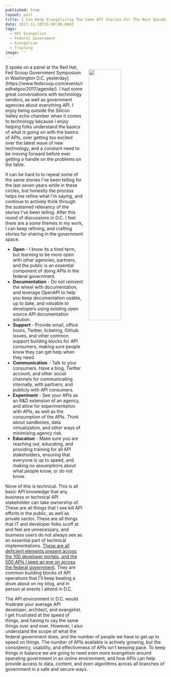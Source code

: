 ```yaml
---
published: true
layout: post
title: I Can Keep Evangelizing The Same API Stories For The Next Decade In Government
date: 2017-11-10T15:00:00.000Z
tags:
  - API Evangelist
  - Federal Government
  - Evangelism
  - Training
image: ''
---
```

<p><img src="http://kinlane-productions2.s3.amazonaws.com/algorotoscope/builder/filtered/34_33_700_500_0_max_0_1_1.jpg" align="right" width="45%" style="padding: 15px;" /></p>[I spoke on a panel at the Red Hat, Fed Scoop Government Symposium in Washington D.C. yesterday](https://www.fedscoop.com/events/redhatgov/2017/agenda/). I had some great conversations with technology vendors, as well as government agencies about everything API. I enjoy being outside the Silicon Valley echo chamber when it comes to technology because I enjoy helping folks understand the basics of what is going on with the basics of APIs, over getting too excited over the latest wave of new technology, and a constant need to be moving forward before ever getting a handle on the problems on the table.

It can be hard to to repeat some of the same stories I've been telling for the last seven years while in these circles, but honestly the process helps me refine what I'm saying, and continue to actively think through the sustained relevancy of the stories I've been telling. After this round of discussions in D.C. I feel there are a some themes in my work, I can keep refining, and crafting stories for sharing in the government space.

- **Open** - I know its a tired term, but learning to be more open with other agencies, partners, and the public is an essential component of doing APIs in the federal government.
- **Documentation** - Do not reinvent the wheel with documentation, and leverage OpenAPI to help you keep documentation usable, up to date, and valuable to developers using existing open source API documentation solution.
- **Support** - Provide email, office hours, Twitter, ticketing, Github issues, and other common support building blocks for API consumers, making sure people know they can get help when they need.
- **Communication** - Talk to your consumers. Have a blog, Twitter account, and other social channels for communicating internally, with partners, and publicly with API consumers.
- **Experiment** - See your APIs as an R&D extension of an agency, and allow for experimentation with APIs, as well as the consumption of the APIs. Think about sandboxes, data virtualization, and other ways of minimizing agency risk.
- **Education** - Make sure you are reaching out, educating, and providing training for all API stakeholders, ensuring that everyone is up to speed, and making no assumptions about what people know, or do not know.

None of this is technical. This is all basic API knowledge that any business or technical API stakeholder can take ownership of. These are all things that I see kill API efforts in the public, as well as private sector. These are all things that IT and developer folks scoff at and feel are unnecessary, and business users do not always see as an essential part of technical implementations. [These are all deficient elements present across the 100 developer portals, and the 500 APIs I keep an eye on across the federal government](http://apievangelist.com/2017/07/27/state-of-apis-in-the-federal-government/). They are common building blocks of API operations that I'll keep beating a drum about on my blog, and in person at events I attend in D.C.

The API environment in D.C. would frustrate your average API developer, architect, and evangelist. I get frustrated at the speed of things, and having to say the same things over and over. However, I also understand the scope of what the federal government does, and the number of people we have to get up to speed on things. The number of APIs available is actively growing, but the consistency, usability, and effectiveness of APIs isn't keeping pace. To keep things in balance we are going to need even more evangelism around operating government in an online environment, and how APIs can help provide access to data, content, and even algorithms across all branches of government in a safe and secure ways.
